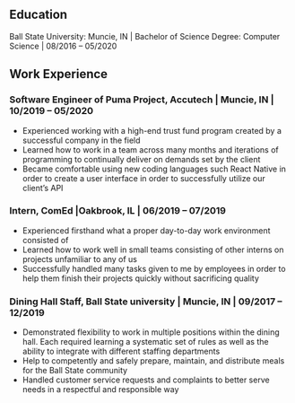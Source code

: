## Education
Ball State University: Muncie, IN  |  Bachelor of Science Degree: Computer Science  |  08/2016 – 05/2020

## Work Experience
### Software Engineer of Puma Project, Accutech | Muncie, IN | 10/2019 – 05/2020
* Experienced working with a high-end trust fund program created by a successful company in the field
* Learned how to work in a team across many months and iterations of programming to continually deliver on demands set by the client
* Became comfortable using new coding languages such React Native in order to create a user interface in order to successfully utilize our client’s API
### Intern, ComEd |Oakbrook, IL | 06/2019 – 07/2019
* Experienced firsthand what a proper day-to-day work environment consisted of
* Learned how to work well in small teams consisting of other interns on projects unfamiliar to any of us
* Successfully handled many tasks given to me by employees in order to help them finish their projects quickly without sacrificing quality
### Dining Hall Staff, Ball State university | Muncie, IN | 09/2017 – 12/2019
* Demonstrated flexibility to work in multiple positions within the dining hall.  Each required learning a systematic set of rules as well as the ability to integrate with different staffing departments
* Help to competently and safely prepare, maintain, and distribute meals for the Ball State community
* Handled customer service requests and complaints to better serve needs in a respectful and responsible way
